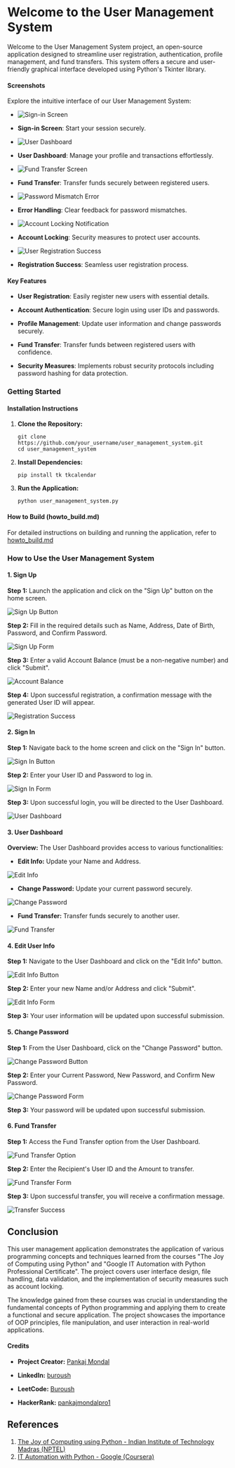 # Welcome to the User Management System

Welcome to the User Management System project, an open-source application designed to streamline user registration, authentication, profile management, and fund transfers. This system offers a secure and user-friendly graphical interface developed using Python's Tkinter library.

#### Screenshots
Explore the intuitive interface of our User Management System:

- ![Sign-in Screen](https://github.com/Buroush/User-Management-Application/blob/main/Image/https://github.com/Buroush/User-Management-Application/blob/main/Image/sign-in.png) 
- **Sign-in Screen**: Start your session securely.
  
- ![User Dashboard](https://github.com/Buroush/User-Management-Application/blob/main/Image/dasbord-user2.png)
- **User Dashboard**: Manage your profile and transactions effortlessly.
  
- ![Fund Transfer Screen](https://github.com/Buroush/User-Management-Application/blob/main/Image/Fund-Transfer.png) 
- **Fund Transfer**: Transfer funds securely between registered users.
  
- ![Password Mismatch Error](https://github.com/Buroush/User-Management-Application/blob/main/Image/Passwords-do-not-match.png)
- **Error Handling**: Clear feedback for password mismatches.
  
- ![Account Locking Notification](https://github.com/Buroush/User-Management-Application/blob/main/Image/Account-Locking.png) 
- **Account Locking**: Security measures to protect user accounts.
  
- ![User Registration Success](https://github.com/Buroush/User-Management-Application/blob/main/Image/User-registered-successfully.png) 
- **Registration Success**: Seamless user registration process.

#### Key Features

- **User Registration**: Easily register new users with essential details.
  
- **Account Authentication**: Secure login using user IDs and passwords.
  
- **Profile Management**: Update user information and change passwords securely.
  
- **Fund Transfer**: Transfer funds between registered users with confidence.
  
- **Security Measures**: Implements robust security protocols including password hashing for data protection.

### Getting Started

#### Installation Instructions

1. **Clone the Repository:**
   ```
   git clone https://github.com/your_username/user_management_system.git
   cd user_management_system
   ```

2. **Install Dependencies:**
   ```
   pip install tk tkcalendar
   ```

3. **Run the Application:**
   ```
   python user_management_system.py
   ```

#### How to Build (howto_build.md)
For detailed instructions on building and running the application, refer to [howto_build.md](https://github.com/Buroush/User-Management-Application/blob/main/User-Management-Application.md)

### How to Use the User Management System

#### 1. Sign Up

**Step 1:** Launch the application and click on the "Sign Up" button on the home screen.

![Sign Up Button](https://github.com/Buroush/User-Management-Application/blob/main/Image/Sign-min.png)

**Step 2:** Fill in the required details such as Name, Address, Date of Birth, Password, and Confirm Password.

![Sign Up Form](https://github.com/Buroush/User-Management-Application/blob/main/Image/User-login1.png)

**Step 3:** Enter a valid Account Balance (must be a non-negative number) and click "Submit".

![Account Balance](https://github.com/Buroush/User-Management-Application/blob/main/Image/user-das-bord-user-1.png)

**Step 4:** Upon successful registration, a confirmation message with the generated User ID will appear.

![Registration Success](https://github.com/Buroush/User-Management-Application/blob/main/Image/User-registered-successfully.png)

#### 2. Sign In

**Step 1:** Navigate back to the home screen and click on the "Sign In" button.

![Sign In Button](https://github.com/Buroush/User-Management-Application/blob/main/Image/sign-in.png)

**Step 2:** Enter your User ID and Password to log in.

![Sign In Form](https://github.com/Buroush/User-Management-Application/blob/main/Image/User-Menu-min.png)

**Step 3:** Upon successful login, you will be directed to the User Dashboard.

![User Dashboard](https://github.com/Buroush/User-Management-Application/blob/main/Image/dasbord-user2.png)

#### 3. User Dashboard

**Overview:** The User Dashboard provides access to various functionalities:

- **Edit Info:** Update your Name and Address.

![Edit Info](https://github.com/Buroush/User-Management-Application/blob/main/Image/dasbord-user2.png)

- **Change Password:** Update your current password securely.

![Change Password](https://github.com/Buroush/User-Management-Application/blob/main/Image/dasbord-user2.png)

- **Fund Transfer:** Transfer funds securely to another user.

![Fund Transfer](https://github.com/Buroush/User-Management-Application/blob/main/Image/Fund-Transfer.png)

#### 4. Edit User Info

**Step 1:** Navigate to the User Dashboard and click on the "Edit Info" button.

![Edit Info Button](https://github.com/Buroush/User-Management-Application/blob/main/Image/dasbord-user2.png)

**Step 2:** Enter your new Name and/or Address and click "Submit".

![Edit Info Form](https://github.com/Buroush/User-Management-Application/blob/main/Image/dasbord-user2.png)

**Step 3:** Your user information will be updated upon successful submission.

#### 5. Change Password

**Step 1:** From the User Dashboard, click on the "Change Password" button.

![Change Password Button](https://github.com/Buroush/User-Management-Application/blob/main/Image/dasbord-user2.png)

**Step 2:** Enter your Current Password, New Password, and Confirm New Password.

![Change Password Form](https://github.com/Buroush/User-Management-Application/blob/main/Image/dasbord-user2.png)

**Step 3:** Your password will be updated upon successful submission.

#### 6. Fund Transfer

**Step 1:** Access the Fund Transfer option from the User Dashboard.

![Fund Transfer Option](https://github.com/Buroush/User-Management-Application/blob/main/Image/dasbord-user2.png)

**Step 2:** Enter the Recipient's User ID and the Amount to transfer.

![Fund Transfer Form](https://github.com/Buroush/User-Management-Application/blob/main/Image/Fund-Transfer.png)

**Step 3:** Upon successful transfer, you will receive a confirmation message.

![Transfer Success](https://github.com/Buroush/User-Management-Application/blob/main/Image/Funds-transferred-success.png)

## Conclusion

This user management application demonstrates the application of various programming concepts and techniques learned from the courses "The Joy of Computing using Python" and "Google IT Automation with Python Professional Certificate". The project covers user interface design, file handling, data validation, and the implementation of security measures such as account locking.

The knowledge gained from these courses was crucial in understanding the fundamental concepts of Python programming and applying them to create a functional and secure application. The project showcases the importance of OOP principles, file manipulation, and user interaction in real-world applications.

#### Credits
- **Project Creator:** [Pankaj Mondal](https://github.com/Buroush)

- **LinkedIn:** [buroush](https://www.linkedin.com/in/buroush)

- **LeetCode:** [Buroush](https://leetcode.com/u/Buroush)

- **HackerRank:** [pankajmondalpro1](https://www.hackerrank.com/profile/pankajmondalpro1)

## References
1. [The Joy of Computing using Python - Indian Institute of Technology Madras (NPTEL)](https://archive.nptel.ac.in/noc/Ecertificate/?q=NPTEL22CS31S2370231802145639)
2. [IT Automation with Python - Google (Coursera)](https://www.coursera.org/account/accomplishments/verify/83G9Y48TUGKA)
